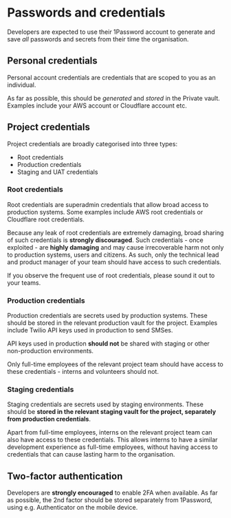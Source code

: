 # Passwords and credentials

Developers are expected to use their 1Password account to generate and save *all* passwords and secrets from their time the organisation.

## Personal credentials

Personal account credentials are credentials that are scoped to you as an individual.

As far as possible, this should be *generated* and *stored* in the Private vault. Examples include your AWS account or Cloudflare account etc.

## Project credentials

Project credentials are broadly categorised into three types:

- Root credentials
- Production credentials
- Staging and UAT credentials

### Root credentials

Root credentials are superadmin credentials that allow broad access to production systems. Some examples include AWS root credentials or Cloudflare root credentials.

Because any leak of root credentials are extremely damaging, broad sharing of such credentials is **strongly discouraged**. Such credentials - once exploited - are **highly damaging** and may cause irrecoverable harm not only to production systems, users and citizens. As such, only the technical lead and product manager of your team should have access to such credentials.

If you observe the frequent use of root credentials, please sound it out to your teams.

### Production credentials

Production credentials are secrets used by production systems. These should be stored in the relevant production vault for the project. Examples include Twilio API keys used in production to send SMSes.

API keys used in production **should not** be shared with staging or other non-production environments.

Only full-time employees of the relevant project team should have access to these credentials - interns and volunteers should not.

### Staging credentials

Staging credentials are secrets used by staging environments. These should be **stored in the relevant staging vault for the project, separately from production credentials**.

Apart from full-time employees, interns on the relevant project team can also have access to these credentials. This allows interns to have a similar development experience as full-time employees, without having access to credentials that can cause lasting harm to the organisation.

## Two-factor authentication

Developers are **strongly encouraged** to enable 2FA when available. As far as possible, the 2nd factor should be stored separately from 1Password, using e.g. Authenticator on the mobile device.
